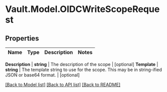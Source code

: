 # Vault.Model.OIDCWriteScopeRequest

## Properties

Name | Type | Description | Notes
------------ | ------------- | ------------- | -------------

**Description** | **string** | The description of the scope | [optional] **Template** | **string** | The template string to use for the scope. This may be in string-ified JSON or base64 format. | [optional] 

[[Back to Model list]](../README.md#documentation-for-models) [[Back to API list]](../README.md#documentation-for-api-endpoints) [[Back to README]](../README.md)


